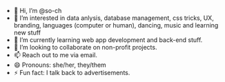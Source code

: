 - 👋 Hi, I’m @so-ch
- 👀 I’m interested in data anlysis, database management, css tricks, UX, branding, languages (computer or human), dancing, music and learning new stuff
- 🌱 I’m currently learning web app development and back-end stuff.
- 💞️ I’m looking to collaborate on non-profit projects.
- 📫 Reach out to me via email.
- 😄 Pronouns: she/her, they/them
- ⚡ Fun fact: I talk back to advertisements.
